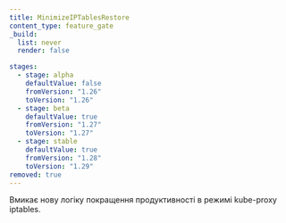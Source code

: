 ```yaml
---
title: MinimizeIPTablesRestore
content_type: feature_gate
_build:
  list: never
  render: false

stages:
  - stage: alpha 
    defaultValue: false
    fromVersion: "1.26"
    toVersion: "1.26"
  - stage: beta
    defaultValue: true
    fromVersion: "1.27"  
    toVersion: "1.27" 
  - stage: stable
    defaultValue: true
    fromVersion: "1.28" 
    toVersion: "1.29" 
removed: true
---
```

Вмикає нову логіку покращення продуктивності в режимі kube-proxy iptables.

